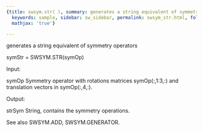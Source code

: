 ```yaml
---
{title: swsym.str( ), summary: generates a string equivalent of symmetry operators,
  keywords: sample, sidebar: sw_sidebar, permalink: swsym_str.html, folder: swsym,
  mathjax: 'true'}

---
```

generates a string equivalent of symmetry operators
 
symStr = SWSYM.STR(symOp)
 
Input:
 
symOp     Symmetry operator with rotations matrices symOp(:,1:3,:) and
          translation vectors in symOp(:,4,:).
 
Output:
 
strSym    String, contains the symmetry operations.
 
See also SWSYM.ADD, SWSYM.GENERATOR.
 
